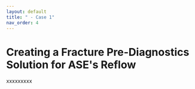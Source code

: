 ```yaml
---
layout: default
title: " - Case 1"
nav_order: 4
---
```


# Creating a Fracture Pre-Diagnostics Solution for ASE's Reflow
xxxxxxxxx